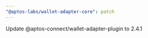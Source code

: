 ```yaml
---
"@aptos-labs/wallet-adapter-core": patch
---
```


Update @aptos-connect/wallet-adapter-plugin to 2.4.1
